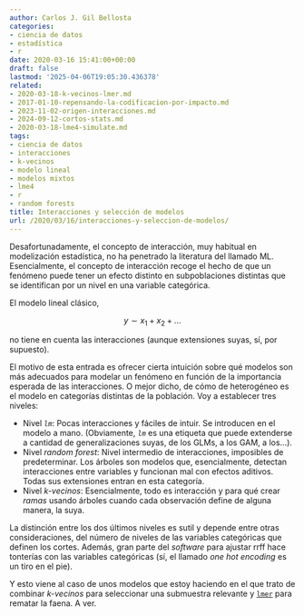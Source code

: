 ```yaml
---
author: Carlos J. Gil Bellosta
categories:
- ciencia de datos
- estadística
- r
date: 2020-03-16 15:41:00+00:00
draft: false
lastmod: '2025-04-06T19:05:30.436378'
related:
- 2020-03-18-k-vecinos-lmer.md
- 2017-01-10-repensando-la-codificacion-por-impacto.md
- 2023-11-02-origen-interacciones.md
- 2024-09-12-cortos-stats.md
- 2020-03-18-lme4-simulate.md
tags:
- ciencia de datos
- interacciones
- k-vecinos
- modelo lineal
- modelos mixtos
- lme4
- r
- random forests
title: Interacciones y selección de modelos
url: /2020/03/16/interacciones-y-seleccion-de-modelos/
---
```


Desafortunadamente, el concepto de interacción, muy habitual en modelización estadística, no ha penetrado la literatura del llamado ML. Esencialmente, el concepto de interacción recoge el hecho de que un fenómeno puede tener un efecto distinto en subpoblaciones distintas que se identifican por un nivel en una variable categórica.

El modelo lineal clásico,

$$ y \sim x_1 + x_2 + \dots$$

no tiene en cuenta las interacciones (aunque extensiones suyas, sí, por supuesto).

El  motivo de esta entrada es ofrecer cierta intuición sobre qué modelos son más adecuados para modelar un fenómeno en función de la importancia esperada de las interacciones. O mejor dicho, de cómo de heterogéneo es el modelo en categorías distintas de la población. Voy a establecer tres niveles:

* Nivel _`lm`_: Pocas interacciones y fáciles de intuir. Se introducen en el modelo a mano. (Obviamente, _`lm`_ es una etiqueta que puede extenderse a cantidad de generalizaciones suyas, de los GLMs, a los GAM, a los...).
* Nivel _random forest_: Nivel intermedio de interacciones, imposibles de predeterminar. Los árboles son modelos que, esencialmente, detectan interacciones entre variables y funcionan mal con efectos aditivos. Todas sus extensiones entran en esta categoría.
* Nivel _k-vecinos_: Esencialmente, todo es interacción y para qué crear _ramas_ usando árboles cuando cada observación define de alguna manera, la suya.

La distinción entre los dos últimos niveles es sutil y depende entre otras consideraciones, del número de niveles de las variables categóricas que definen los cortes. Además, gran parte del _software_ para ajustar rrff hace tonterías con las variables categóricas (sí, el llamado _one hot encoding_ es un  tiro en el pie).

Y esto viene al caso de unos modelos que estoy haciendo en el que trato de combinar _k-vecinos_ para seleccionar una submuestra relevante y [`lmer`](https://www.rdocumentation.org/packages/lme4/versions/1.1-21/topics/lmer) para rematar la faena. A ver.
